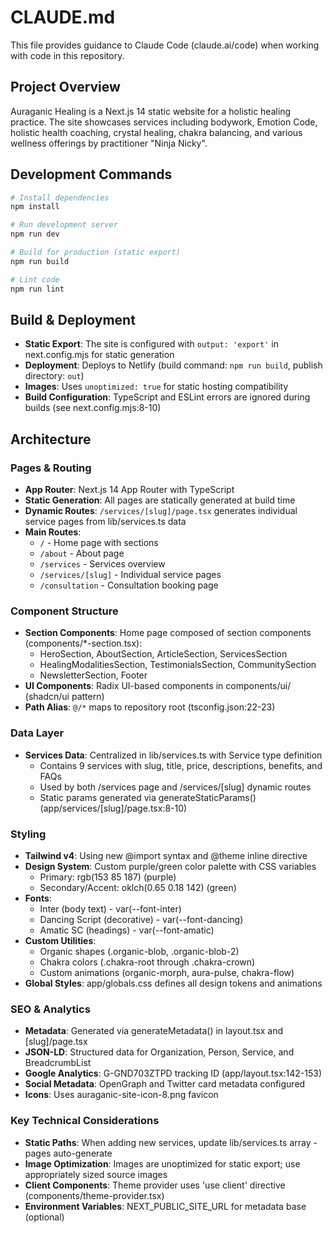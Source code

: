 # CLAUDE.md

This file provides guidance to Claude Code (claude.ai/code) when working with code in this repository.

## Project Overview

Auraganic Healing is a Next.js 14 static website for a holistic healing practice. The site showcases services including bodywork, Emotion Code, holistic health coaching, crystal healing, chakra balancing, and various wellness offerings by practitioner "Ninja Nicky".

## Development Commands

```bash
# Install dependencies
npm install

# Run development server
npm run dev

# Build for production (static export)
npm run build

# Lint code
npm run lint
```

## Build & Deployment

- **Static Export**: The site is configured with `output: 'export'` in next.config.mjs for static generation
- **Deployment**: Deploys to Netlify (build command: `npm run build`, publish directory: `out`)
- **Images**: Uses `unoptimized: true` for static hosting compatibility
- **Build Configuration**: TypeScript and ESLint errors are ignored during builds (see next.config.mjs:8-10)

## Architecture

### Pages & Routing

- **App Router**: Next.js 14 App Router with TypeScript
- **Static Generation**: All pages are statically generated at build time
- **Dynamic Routes**: `/services/[slug]/page.tsx` generates individual service pages from lib/services.ts data
- **Main Routes**:
  - `/` - Home page with sections
  - `/about` - About page
  - `/services` - Services overview
  - `/services/[slug]` - Individual service pages
  - `/consultation` - Consultation booking page

### Component Structure

- **Section Components**: Home page composed of section components (components/*-section.tsx):
  - HeroSection, AboutSection, ArticleSection, ServicesSection
  - HealingModalitiesSection, TestimonialsSection, CommunitySection
  - NewsletterSection, Footer
- **UI Components**: Radix UI-based components in components/ui/ (shadcn/ui pattern)
- **Path Alias**: `@/*` maps to repository root (tsconfig.json:22-23)

### Data Layer

- **Services Data**: Centralized in lib/services.ts with Service type definition
  - Contains 9 services with slug, title, price, descriptions, benefits, and FAQs
  - Used by both /services page and /services/[slug] dynamic routes
  - Static params generated via generateStaticParams() (app/services/[slug]/page.tsx:8-10)

### Styling

- **Tailwind v4**: Using new @import syntax and @theme inline directive
- **Design System**: Custom purple/green color palette with CSS variables
  - Primary: rgb(153 85 187) (purple)
  - Secondary/Accent: oklch(0.65 0.18 142) (green)
- **Fonts**:
  - Inter (body text) - var(--font-inter)
  - Dancing Script (decorative) - var(--font-dancing)
  - Amatic SC (headings) - var(--font-amatic)
- **Custom Utilities**:
  - Organic shapes (.organic-blob, .organic-blob-2)
  - Chakra colors (.chakra-root through .chakra-crown)
  - Custom animations (organic-morph, aura-pulse, chakra-flow)
- **Global Styles**: app/globals.css defines all design tokens and animations

### SEO & Analytics

- **Metadata**: Generated via generateMetadata() in layout.tsx and [slug]/page.tsx
- **JSON-LD**: Structured data for Organization, Person, Service, and BreadcrumbList
- **Google Analytics**: G-GND703ZTPD tracking ID (app/layout.tsx:142-153)
- **Social Metadata**: OpenGraph and Twitter card metadata configured
- **Icons**: Uses auraganic-site-icon-8.png favicon

### Key Technical Considerations

- **Static Paths**: When adding new services, update lib/services.ts array - pages auto-generate
- **Image Optimization**: Images are unoptimized for static export; use appropriately sized source images
- **Client Components**: Theme provider uses 'use client' directive (components/theme-provider.tsx)
- **Environment Variables**: NEXT_PUBLIC_SITE_URL for metadata base (optional)
